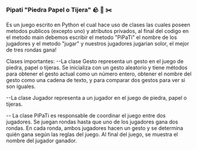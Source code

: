 ### Pipati "Piedra Papel o Tijera" 🪨 📄 ✂️
Es un juego escrito en Python el cual hace uso de clases las cuales poseen metodos publicos (excepto uno) y atributos privados, 
al final del codigo en el metodo main debemos escribir el metodo "PiPaTi" el nombre de los jugadores y el metodo "jugar" y 
nuestros jugadores jugarian solor, el mejor de tres rondas gana!

Clases importantes:
--La clase Gesto representa un gesto en el juego de piedra, papel o tijeras. 
Se inicializa con un gesto aleatorio y tiene métodos para obtener el gesto actual como un número entero, 
obtener el nombre del gesto como una cadena de texto, y para comparar dos gestos para ver si son iguales.

--La clase Jugador representa a un jugador en el juego de piedra, papel o tijeras.

-- La clase PiPaTi es responsable de coordinar el juego entre dos jugadores. 
Se juegan rondas hasta que uno de los jugadores gana dos rondas. 
En cada ronda, ambos jugadores hacen un gesto y se determina quién gana según las reglas del juego. 
Al final del juego, se muestra el nombre del jugador ganador.
